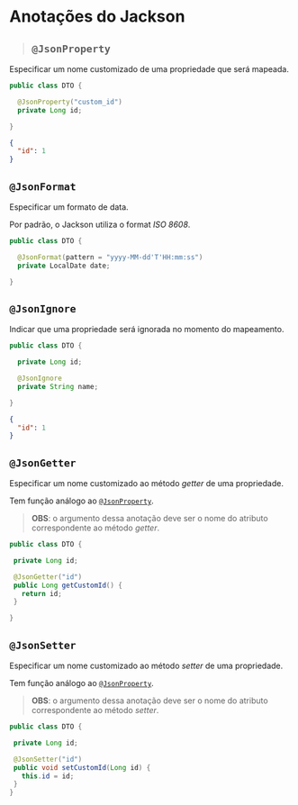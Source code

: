 # Anotações do Jackson

> ## **`@JsonProperty`**

Especificar um nome customizado de uma propriedade que será mapeada.

```java
public class DTO {

  @JsonProperty("custom_id")
  private Long id;

}
```

```json
{
  "id": 1
}
```

## **`@JsonFormat`**

Especificar um formato de data.

Por padrão, o Jackson utiliza o format _ISO 8608_.

```java
public class DTO {

  @JsonFormat(pattern = "yyyy-MM-dd'T'HH:mm:ss")
  private LocalDate date;

}
```

## **`@JsonIgnore`**

Indicar que uma propriedade será ignorada no momento do mapeamento.

```java
public class DTO {

  private Long id;

  @JsonIgnore
  private String name;

}
```

```json
{
  "id": 1
}
```

## **`@JsonGetter`**

Especificar um nome customizado ao método _getter_ de uma propriedade.

Tem função análogo ao [`@JsonProperty`](#jsonproperty).

> **OBS**: o argumento dessa anotação deve ser o nome do atributo correspondente ao método _getter_.

```java
public class DTO {

 private Long id;

 @JsonGetter("id")
 public Long getCustomId() {
   return id;
 }

}
```

## **`@JsonSetter`**

Especificar um nome customizado ao método _setter_ de uma propriedade.

Tem função análogo ao [`@JsonProperty`](#jsonproperty).

> **OBS**: o argumento dessa anotação deve ser o nome do atributo correspondente ao método _setter_.

```java
public class DTO {

 private Long id;

 @JsonSetter("id")
 public void setCustomId(Long id) {
   this.id = id;
 }
}
```
